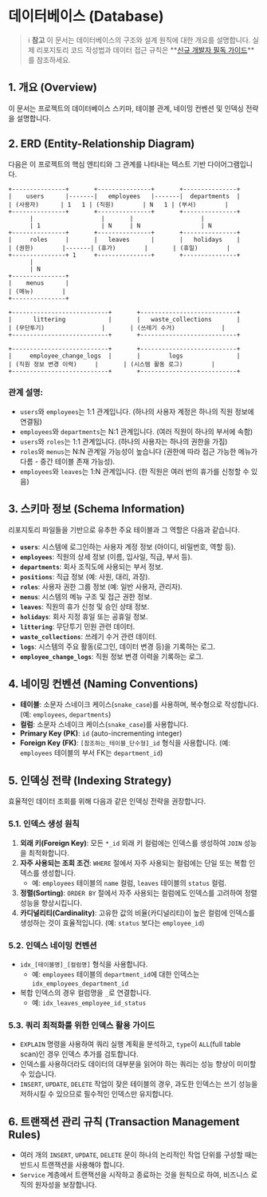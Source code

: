# 데이터베이스 (Database)

> ℹ️ **참고**
> 이 문서는 데이터베이스의 구조와 설계 원칙에 대한 개요를 설명합니다.
> 실제 리포지토리 코드 작성법과 데이터 접근 규칙은 **[신규 개발자 필독 가이드](./DEVELOPER_GUIDE.md)**를 참조하세요.

## 1. 개요 (Overview)

이 문서는 프로젝트의 데이터베이스 스키마, 테이블 관계, 네이밍 컨벤션 및 인덱싱 전략을 설명합니다.

## 2. ERD (Entity-Relationship Diagram)

다음은 이 프로젝트의 핵심 엔티티와 그 관계를 나타내는 텍스트 기반 다이어그램입니다.

```
+---------------+       +---------------+       +---------------+
|    users      |-------|   employees   |-------|  departments  |
| (사용자)      | 1   1 | (직원)        | N   1 | (부서)        |
+---------------+       +---------------+       +---------------+
      |                   |       |                   |
      | 1                 | N     | N                 | N
+---------------+       +---------------+       +---------------+
|     roles     |       |   leaves      |       |   holidays    |
| (권한)        |-------| (휴가)        |       | (휴일)        |
+---------------+ 1     +---------------+       +---------------+
      |
      | N
+---------------+
|    menus      |
| (메뉴)        |
+---------------+

+---------------------------+       +---------------------------+
|      littering            |       |   waste_collections       |
| (무단투기)                |       | (쓰레기 수거)             |
+---------------------------+       +---------------------------+

+---------------------------+       +---------------------------+
|     employee_change_logs  |       |        logs               |
| (직원 정보 변경 이력)     |       | (시스템 활동 로그)        |
+---------------------------+       +---------------------------+
```

### 관계 설명:

-   `users`와 `employees`는 1:1 관계입니다. (하나의 사용자 계정은 하나의 직원 정보에 연결됨)
-   `employees`와 `departments`는 N:1 관계입니다. (여러 직원이 하나의 부서에 속함)
-   `users`와 `roles`는 1:1 관계입니다. (하나의 사용자는 하나의 권한을 가짐)
-   `roles`와 `menus`는 N:N 관계일 가능성이 높습니다 (권한에 따라 접근 가능한 메뉴가 다름 - 중간 테이블 존재 가능성).
-   `employees`와 `leaves`는 1:N 관계입니다. (한 직원은 여러 번의 휴가를 신청할 수 있음)

## 3. 스키마 정보 (Schema Information)

리포지토리 파일들을 기반으로 유추한 주요 테이블과 그 역할은 다음과 같습니다.

-   **`users`**: 시스템에 로그인하는 사용자 계정 정보 (아이디, 비밀번호, 역할 등).
-   **`employees`**: 직원의 상세 정보 (이름, 입사일, 직급, 부서 등).
-   **`departments`**: 회사 조직도에 사용되는 부서 정보.
-   **`positions`**: 직급 정보 (예: 사원, 대리, 과장).
-   **`roles`**: 사용자 권한 그룹 정보 (예: 일반 사용자, 관리자).
-   **`menus`**: 시스템의 메뉴 구조 및 접근 권한 정보.
-   **`leaves`**: 직원의 휴가 신청 및 승인 상태 정보.
-   **`holidays`**: 회사 지정 휴일 또는 공휴일 정보.
-   **`littering`**: 무단투기 민원 관련 데이터.
-   **`waste_collections`**: 쓰레기 수거 관련 데이터.
-   **`logs`**: 시스템의 주요 활동(로그인, 데이터 변경 등)을 기록하는 로그.
-   **`employee_change_logs`**: 직원 정보 변경 이력을 기록하는 로그.

## 4. 네이밍 컨벤션 (Naming Conventions)

-   **테이블**: 소문자 스네이크 케이스(`snake_case`)를 사용하며, 복수형으로 작성합니다. (예: `employees`, `departments`)
-   **컬럼**: 소문자 스네이크 케이스(`snake_case`)를 사용합니다.
-   **Primary Key (PK)**: `id` (auto-incrementing integer)
-   **Foreign Key (FK)**: `[참조하는_테이블_단수형]_id` 형식을 사용합니다. (예: `employees` 테이블의 부서 FK는 `department_id`)

## 5. 인덱싱 전략 (Indexing Strategy)

효율적인 데이터 조회를 위해 다음과 같은 인덱싱 전략을 권장합니다.

### 5.1. 인덱스 생성 원칙

1.  **외래 키(Foreign Key)**: 모든 `*_id` 외래 키 컬럼에는 인덱스를 생성하여 `JOIN` 성능을 최적화합니다.
2.  **자주 사용되는 조회 조건**: `WHERE` 절에서 자주 사용되는 컬럼에는 단일 또는 복합 인덱스를 생성합니다.
    -   예: `employees` 테이블의 `name` 컬럼, `leaves` 테이블의 `status` 컬럼.
3.  **정렬(Sorting)**: `ORDER BY` 절에서 자주 사용되는 컬럼에도 인덱스를 고려하여 정렬 성능을 향상시킵니다.
4.  **카디널리티(Cardinality)**: 고유한 값의 비율(카디널리티)이 높은 컬럼에 인덱스를 생성하는 것이 효율적입니다. (예: `status` 보다는 `employee_id`)

### 5.2. 인덱스 네이밍 컨벤션

-   `idx_[테이블명]_[컬럼명]` 형식을 사용합니다.
    -   예: `employees` 테이블의 `department_id`에 대한 인덱스는 `idx_employees_department_id`
-   복합 인덱스의 경우 컬럼명을 `_`로 연결합니다.
    -   예: `idx_leaves_employee_id_status`

### 5.3. 쿼리 최적화를 위한 인덱스 활용 가이드

-   `EXPLAIN` 명령을 사용하여 쿼리 실행 계획을 분석하고, `type`이 `ALL`(full table scan)인 경우 인덱스 추가를 검토합니다.
-   인덱스를 사용하더라도 데이터의 대부분을 읽어야 하는 쿼리는 성능 향상이 미미할 수 있습니다.
-   `INSERT`, `UPDATE`, `DELETE` 작업이 잦은 테이블의 경우, 과도한 인덱스는 쓰기 성능을 저하시킬 수 있으므로 필수적인 인덱스만 유지합니다.

## 6. 트랜잭션 관리 규칙 (Transaction Management Rules)

-   여러 개의 `INSERT`, `UPDATE`, `DELETE` 문이 하나의 논리적인 작업 단위를 구성할 때는 반드시 트랜잭션을 사용해야 합니다.
-   `Service` 계층에서 트랜잭션을 시작하고 종료하는 것을 원칙으로 하여, 비즈니스 로직의 원자성을 보장합니다.
